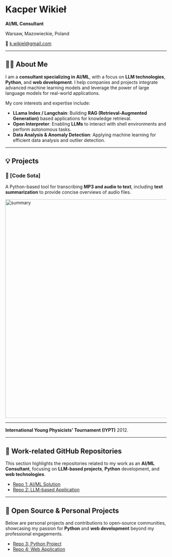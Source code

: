 # Kacper Wikieł  
**AI/ML Consultant**  

Warsaw, Mazowieckie, Poland  

📧 [k.wikiel@gmail.com](mailto:k.wikiel@gmail.com)

---

## 👨‍💻 About Me

I am a **consultant specializing in AI/ML**, with a focus on **LLM technologies**, **Python**, and **web development**. I help companies and projects integrate advanced machine learning models and leverage the power of large language models for real-world applications.

My core interests and expertise include:  
- **LLama Index / Langchain**: Building **RAG (Retrieval-Augmented Generation)** based applications for knowledge retrieval.  
- **Open Interpreter**: Enabling **LLMs** to interact with shell environments and perform autonomous tasks.  
- **Data Analysis & Anomaly Detection**: Applying machine learning for efficient data analysis and outlier detection.

---

## 💡 Projects

### 🔹 [Code Sota]
A Python-based tool for transcribing **MP3 and audio to text**, including **text summarization** to provide concise overviews of audio files.

<img width="683" alt="summary" src="https://github.com/user-attachments/assets/a2fbfc69-57b1-4819-bd91-3e32bf411034">


---


 **International Young Physicists’ Tournament (IYPT)** 2012.

---

## 🔗 Work-related GitHub Repositories

This section highlights the repositories related to my work as an **AI/ML Consultant**, focusing on **LLM-based projects**, **Python** development, and **web technologies**.

- [Repo 1: AI/ML Solution](#)
- [Repo 2: LLM-based Application](#)

---

## 🔗 Open Source & Personal Projects

Below are personal projects and contributions to open-source communities, showcasing my passion for **Python** and **web development** beyond my professional engagements.

- [Repo 3: Python Project](#)
- [Repo 4: Web Application](#)
